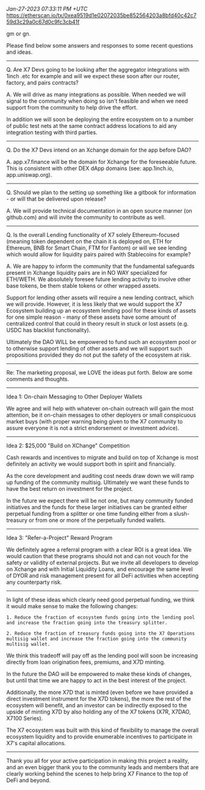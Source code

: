_Jan-27-2023 07:33:11 PM +UTC_\
https://etherscan.io/tx/0xea9519d1e02072035be852564203a8bfd40c42c759d3c29a0c67d0c9fc3cb41f

gm or gn.

Please find below some answers and responses to some recent questions and ideas.

---

Q. Are X7 Devs going to be looking after the aggregator integrations with 1inch .etc for example and will we expect these soon after our router, factory, and pairs contracts?

A. We will drive as many integrations as possible. When needed we will signal to the community when doing so isn't feasible and when we need support from the community to help drive the effort.

In addition we will soon be deploying the entire ecosystem on to a number of public test nets at the same contract address locations to aid any integration testing with third parties.

---

Q. Do the X7 Devs intend on an Xchange domain for the app before DAO?

A. app.x7.finance will be the domain for Xchange for the foreseeable future. This is consistent with other DEX dApp domains (see: app.1inch.io, app.uniswap.org).

---

Q. Should we plan to the setting up something like a gitbook for information - or will that be delivered upon release?

A. We will provide technical documentation in an open source manner (on github.com) and will invite the community to contribute as well.

---

Q. Is the overall Lending functionality of X7 solely Ethereum-focused (meaning token dependent on the chain it is deployed on, ETH for Ethereum, BNB for Smart Chain, FTM for Fantom) or will we see lending which would allow for liquidity pairs paired with Stablecoins for example?

A. We are happy to inform the community that the fundamental safeguards present in Xchange liquidity pairs are in NO WAY specialized for ETH/WETH. We absolutely foresee future lending activity to involve other base tokens, be them stable tokens or other wrapped assets.

Support for lending other assets will require a new lending contract, which we will provide. However, it is less likely that we would support the X7 Ecosystem building up an ecosystem lending pool for these kinds of assets for one simple reason - many of these assets have some amount of centralized control that could in theory result in stuck or lost assets (e.g. USDC has blacklist functionality).

Ultimately the DAO WILL be empowered to fund such an ecosystem pool or to otherwise support lending of other assets and we will support such propositions provided they do not put the safety of the ecosystem at risk.

---

Re: The marketing proposal, we LOVE the ideas put forth. Below are some comments and thoughts.

---

Idea 1: On-chain Messaging to Other Deployer Wallets

We agree and will help with whatever on-chain outreach will gain the most attention, be it on-chain messages to other deployers or small conspicuous market buys (with proper warning being given to the X7 community to assure everyone it is not a strict endorsement or investment advice).

---

Idea 2: $25,000 "Build on XChange" Competition

Cash rewards and incentives to migrate and build on top of Xchange is most definitely an activity we would support both in spirit and financially.

As the core development and auditing cost needs draw down we will ramp up funding of the community multisig. Ultimately we want these funds to have the best return on investment for the project.

In the future we expect there will be not one, but many community funded initiatives and the funds for these larger initiatives can be granted either perpetual funding from a splitter or one time funding either from a slush-treasury or from one or more of the perpetually funded wallets.

---

Idea 3: "Refer-a-Project" Reward Program

We definitely agree a referral program with a clear ROI is a great idea. We would caution that these programs should not and can not vouch for the safety or validity of external projects. But we invite all developers to develop on Xchange and with Initial Liquidity Loans, and encourage the same level of DYOR and risk management present for all DeFi activities when accepting any counterparty risk.

---

In light of these ideas which clearly need good perpetual funding, we think it would make sense to make the following changes:

    1. Reduce the fraction of ecosystem funds going into the lending pool and increase the fraction going into the treasury splitter.

    2. Reduce the fraction of treasury funds going into the X7 Operations multisig wallet and increase the fraction going into the community multisig wallet.

We think this tradeoff will pay off as the lending pool will soon be increasing directly from loan origination fees, premiums, and X7D minting.

In the future the DAO will be empowered to make these kinds of changes, but until that time we are happy to act in the best interest of the project.

Additionally, the more X7D that is minted (even before we have provided a direct investment instrument for the X7D tokens), the more the rest of the ecosystem will benefit, and an investor can be indirectly exposed to the upside of minting X7D by also holding any of the X7 tokens (X7R, X7DAO, X7100 Series).

The X7 ecosystem was built with this kind of flexibility to manage the overall ecosystem liquidity and to provide enumerable incentives to participate in X7's capital allocations.

---

Thank you all for your active participation in making this project a reality, and an even bigger thank you to the community leads and members that are clearly working behind the scenes to help bring X7 Finance to the top of DeFi and beyond.
